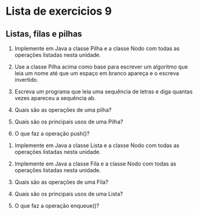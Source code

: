 # Lista de exercicios 9

## Listas, filas e pilhas

1) Implemente em Java a classe Pilha e a classe Nodo com todas as operações listadas nesta unidade.

2) Use a classe Pilha acima como base para escrever um algoritmo que leia um nome até que um espaço em branco apareça e o escreva invertido.

3) Escreva um programa que leia uma sequência de letras e diga quantas vezes apareceu a sequência ab.

4) Quais são as operações de uma pilha?

5) Quais são os principais usos de uma Pilha?

6) O que faz a operação push()?

1. Implemente em Java a classe Lista e a classe Nodo com todas as operações listadas nesta unidade.

2. Implemente em Java a classe Fila e a classe Nodo com todas as operações listadas nesta unidade.

3. Quais são as operações de uma Fila?

4. Quais são os principais usos de uma Lista?

5. O que faz a operação enqueue()?

